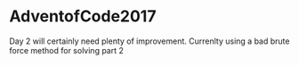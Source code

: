 # AdventofCode2017

Day 2 will certainly need plenty of improvement. Currenlty using a bad brute force method for solving part 2